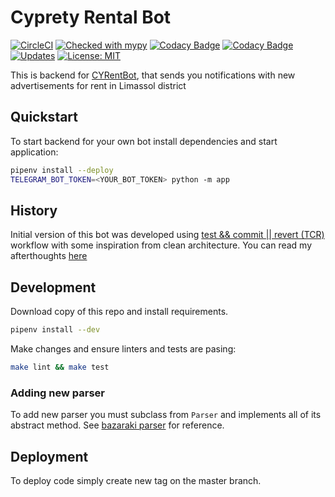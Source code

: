 # Cyprety Rental Bot

[![CircleCI](https://circleci.com/gh/unmade/cyprety-rental-bot.svg?style=svg)](https://circleci.com/gh/unmade/cyprety-rental-bot)
[![Checked with mypy](http://www.mypy-lang.org/static/mypy_badge.svg)](http://mypy-lang.org/)
[![Codacy Badge](https://api.codacy.com/project/badge/Grade/8d8a56d77fd9400cb72bf6a8e6d4fc86)](https://app.codacy.com/app/unmade/cyprety-rental-bot?utm_source=github.com&utm_medium=referral&utm_content=unmade/cyprety-rental-bot&utm_campaign=Badge_Grade_Dashboard)
[![Codacy Badge](https://api.codacy.com/project/badge/Coverage/8d61f7e2374e456db5933a8b18666b44)](https://www.codacy.com/app/unmade/cyprety-rental-bot?utm_source=github.com&utm_medium=referral&utm_content=unmade/cyprety-rental-bot&utm_campaign=Badge_Coverage)
[![Updates](https://pyup.io/repos/github/unmade/cyprety-rental-bot/shield.svg)](https://pyup.io/repos/github/unmade/cyprety-rental-bot/)
[![License: MIT](https://img.shields.io/badge/License-MIT-blue.svg)](LICENSE.md)

This is backend for [CYRentBot](https://telegram.me/RentTestBot),
that sends you notifications with new advertisements for rent in Limassol district

## Quickstart

To start backend for your own bot install dependencies and start application:

```bash
pipenv install --deploy
TELEGRAM_BOT_TOKEN=<YOUR_BOT_TOKEN> python -m app
```

## History

Initial version of this bot was developed using
[test && commit || revert (TCR)]((https://medium.com/@kentbeck_7670/test-commit-revert-870bbd756864))
workflow with some inspiration from clean architecture. You can read my afterthoughts [here](docs/afterthoughts.md)

## Development

Download copy of this repo and install requirements.

```bash
pipenv install --dev
```

Make changes and ensure linters and tests are pasing:
```bash
make lint && make test
```

### Adding new parser

To add new parser you must subclass from `Parser` and implements all of its abstract method.
See [bazaraki parser](app/parsers.py) for reference.

## Deployment

To deploy code simply create new tag on the master branch.
